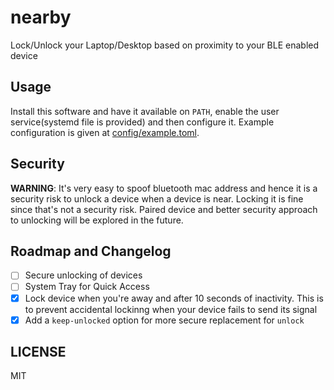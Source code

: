 # nearby

Lock/Unlock your Laptop/Desktop based on proximity to your BLE enabled device

## Usage

Install this software and have it available on `PATH`, enable the user
service(systemd file is provided) and then configure it. Example configuration
is given at [config/example.toml](config/example.toml).

## Security

**WARNING**: It's very easy to spoof bluetooth mac address and hence it is a
security risk to unlock a device when a device is near. Locking it is fine since
that's not a security risk. Paired device and better security approach to
unlocking will be explored in the future.

## Roadmap and Changelog

- [ ] Secure unlocking of devices
- [ ] System Tray for Quick Access
- [x] Lock device when you're away and after 10 seconds of inactivity. This is
      to prevent accidental lockinng when your device fails to send its signal
- [x] Add a `keep-unlocked` option for more secure replacement for `unlock`

## LICENSE

MIT
